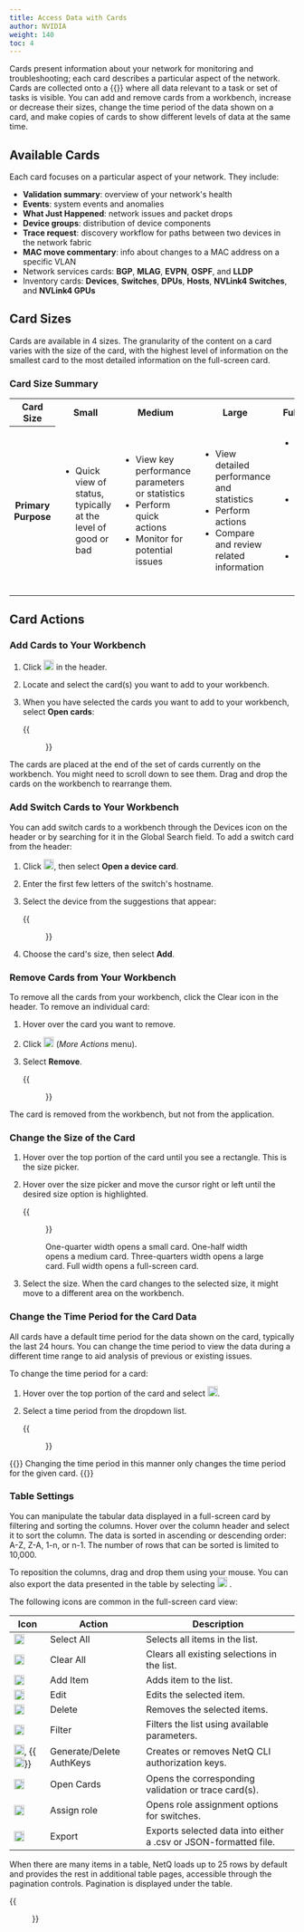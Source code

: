 ```yaml
---
title: Access Data with Cards
author: NVIDIA
weight: 140
toc: 4
---
```


Cards present information about your network for monitoring and troubleshooting; each card describes a particular aspect of the network. Cards are collected onto a {{<link title="Focus Your Monitoring Using Workbenches" text="workbench">}} where all data relevant to a task or set of tasks is visible. You can add and remove cards from a workbench, increase or decrease their sizes, change the time period of the data shown on a card, and make copies of cards to show different levels of data at the same time.

## Available Cards

Each card focuses on a particular aspect of your network. They include:

- **Validation summary**: overview of your network's health
- **Events**: system events and anomalies
- **What Just Happened**: network issues and packet drops 
- **Device groups**: distribution of device components
- **Trace request**: discovery workflow for paths between two devices in the network fabric
- **MAC move commentary**: info about changes to a MAC address on a specific VLAN
- Network services cards: **BGP**, **MLAG**, **EVPN**, **OSPF**, and **LLDP**
- Inventory cards: **Devices**, **Switches**, **DPUs**, **Hosts**, **NVLink4 Switches**, and **NVLink4 GPUs**

## Card Sizes

Cards are available in 4 sizes. The granularity of the content on a card varies with the size of the card, with the highest level of information on the smallest card to the most detailed information on the full-screen card.

### Card Size Summary

<table>
<colgroup>
<col style="width: 16%" />
<col style="width: 21%" />
<col style="width: 21%" />
<col style="width: 21%" />
<col style="width: 21%" />
</colgroup>
<tbody>
<tr class="odd">
<th>Card Size</th>
<th>Small</th>
<th>Medium</th>
<th>Large</th>
<th>Full Screen</th>
</tr>
<tr class="even">
<th>Primary Purpose</th>
<td><ul>
<li>Quick view of status, typically at the level of good or bad</li>
</ul></td>
<td><ul>
<li>View key performance parameters or statistics</li>
<li>Perform quick actions</li>
<li>Monitor for potential issues</li>
</ul></td>
<td><ul>
<li>View detailed performance and statistics</li>
<li>Perform actions</li>
<li>Compare and review related information</li>
</ul></td>
<td><ul>
<li>View all attributes for given network aspect</li>
<li>Analyze and visualize detailed data</li>
<li>Export and filter data</li>
</ul></td>
</tr>
</tbody>
</table>

## Card Actions
### Add Cards to Your Workbench

1. Click <img src="https://icons.cumulusnetworks.com/44-Entertainment-Events-Hobbies/02-Card-Games/card-game-diamond.svg" height="18" width="18"/> in the header.

2. Locate and select the card(s) you want to add to your workbench.

3. When you have selected the cards you want to add to your workbench, select **Open cards**:

      {{<figure src="/images/netq/access-cards-450.png" alt="1 selected card to be added to a workbench" width="900">}}

The cards are placed at the end of the set of cards currently on the workbench. You might need to scroll down to see them. Drag and drop the cards on the workbench to rearrange them.

### Add Switch Cards to Your Workbench

You can add switch cards to a workbench through the Devices icon on the header or by searching for it in the Global Search field. To add a switch card from the header:

1. Click <img src="https://icons.cumulusnetworks.com/03-Computers-Devices-Electronics/09-Hard-Drives/hard-drive-1.svg" height="18" width="18"/>, then select **Open a device card**.

2. Enter the first few letters of the switch's hostname.

3. Select the device from the suggestions that appear:

      {{<figure src="/images/netq/open-switch-card-suggest-400.png" alt="dropdown displaying switches" width="250">}}

4. Choose the card's size, then select **Add**.

### Remove Cards from Your Workbench

To remove all the cards from your workbench, click the Clear icon in the header. To remove an individual card: 

1. Hover over the card you want to remove.
2. Click <img src="https://icons.cumulusnetworks.com/01-Interface-Essential/03-Menu/navigation-menu-horizontal.svg" height="18" width="18"/> (*More Actions* menu).
3. Select **Remove**.

    {{<figure src="/images/netq/remove-this-card.png" alt="" width="140">}}

The card is removed from the workbench, but not from the application.

### Change the Size of the Card

1. Hover over the top portion of the card until you see a rectangle. This is the size picker.

2. Hover over the size picker and move the cursor right or left until the desired size option is highlighted.

    {{<figure src="/images/netq/card-size-picker-222.png" alt="" width="200" >}}

    One-quarter width opens a small card. One-half width opens a medium card. Three-quarters width opens a large card. Full width opens a full-screen card.

3. Select the size. When the card changes to the selected size, it might move to a different area on the workbench.

### Change the Time Period for the Card Data

All cards have a default time period for the data shown on the card, typically the last 24 hours. You can change the time period to view the data during a different time range to aid analysis of previous or existing issues.

To change the time period for a card:

1. Hover over the top portion of the card and select <img src="https://icons.cumulusnetworks.com/01-Interface-Essential/18-Time/time-stopwatch.svg" height="18" width="18"/>.

3. Select a time period from the dropdown list.

    {{<figure src="/images/netq/time-series-options.png" alt="time options" width="200">}}

{{<notice tip>}}
Changing the time period in this manner only changes the time period for the given card.
{{</notice>}}


### Table Settings

You can manipulate the tabular data displayed in a full-screen card by filtering and sorting the columns. Hover over the column header and select it to sort the column. The data is sorted in ascending or descending order: A-Z, Z-A, 1-n, or n-1. The number of rows that can be sorted is limited to 10,000.

To reposition the columns, drag and drop them using your mouse. You can also export the data presented in the table by selecting <img src="https://icons.cumulusnetworks.com/05-Internet-Networks-Servers/08-Upload-Download/upload-bottom.svg" height="18" width="18"/> .

The following icons are common in the full-screen card view:

| Icon | Action | Description |
| ---- | ---- | ---- |
| <img src="https://icons.cumulusnetworks.com/01-Interface-Essential/33-Form-Validation/check-circle-1.svg" height="18" width="18"/> | Select All | Selects all items in the list. |
| <img src="https://icons.cumulusnetworks.com/01-Interface-Essential/43-Remove-Add/subtract-circle.svg" height="18" width="18"/> | Clear All | Clears all existing selections in the list. |
| <img src="https://icons.cumulusnetworks.com/01-Interface-Essential/43-Remove-Add/add-circle.svg" height="18" width="18"/> | Add Item | Adds item to the list. |
| <img src="https://icons.cumulusnetworks.com/01-Interface-Essential/22-Edit/pencil-1.svg" height="18" width="18"/> | Edit | Edits the selected item. |
| <img src="https://icons.cumulusnetworks.com/01-Interface-Essential/23-Delete/bin-1.svg" height="18" width="18"/> | Delete | Removes the selected items. |
| <img src="https://icons.cumulusnetworks.com/01-Interface-Essential/15-Filter/filter-1.svg" height="18" width="18"/> | Filter | Filters the list using available parameters. |
| <img src="https://icons.cumulusnetworks.com/01-Interface-Essential/04-Login-Logout/login-key-1.svg" height="18" width="18"/>, {{<img src="/images/netq/netq-mgmt-delete-keys-icon.png" height="18" width="18" >}} | Generate/Delete AuthKeys | Creates or removes NetQ CLI authorization keys. |
| <img src="https://icons.cumulusnetworks.com/44-Entertainment-Events-Hobbies/02-Card-Games/card-game-diamond.svg" height="18" width="18"/> | Open Cards | Opens the corresponding validation or trace card(s). |
| <img src="https://icons.cumulusnetworks.com/01-Interface-Essential/58-Tags-Bookmarks/tags.svg" height="18" width="18"/> | Assign role | Opens role assignment options for switches. |
| <img src="https://icons.cumulusnetworks.com/05-Internet-Networks-Servers/08-Upload-Download/upload-bottom.svg" height="18" width="18"/> | Export | Exports selected data into either a .csv or JSON-formatted file. |

When there are many items in a table, NetQ loads up to 25 rows by default and provides the rest in additional table pages, accessible through the pagination controls. Pagination is displayed under the table.

{{<figure src="/images/netq/pagination-controls.png" alt="" width="400">}}
